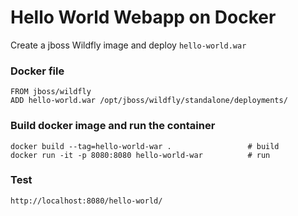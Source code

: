 Hello World Webapp on Docker
============

Create a jboss Wildfly image and deploy `hello-world.war`

### Docker file
```
FROM jboss/wildfly                                              
ADD hello-world.war /opt/jboss/wildfly/standalone/deployments/
```

### Build docker image and run the container
```
docker build --tag=hello-world-war .                 # build
docker run -it -p 8080:8080 hello-world-war          # run
```

### Test
```
http://localhost:8080/hello-world/
```

